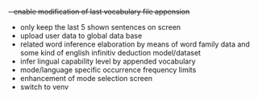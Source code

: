 <s>- enable modification of last vocabulary file appension</s>
- only keep the last 5 shown sentences on screen
- upload user data to global data base
- related word inference elaboration by means of word family data and some kind of english infinitiv deduction model/dataset
- infer lingual capability level by appended vocabulary
- mode/language specific occurrence frequency limits
- enhancement of mode selection screen
- switch to venv
